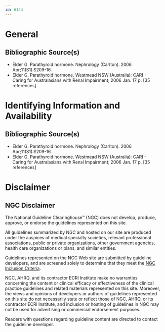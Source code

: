 ```yaml
---
id: 6144
---
```


# General

## Bibliographic Source(s)

- Elder G. Parathyroid hormone. Nephrology (Carlton). 2006 Apr;11(S1):S209-16.
- Elder G. Parathyroid hormone. Westmead NSW (Australia): CARI - Caring for Australasians with Renal Impairment; 2006 Jan. 17 p. [35 references]

# Identifying Information and Availability

## Bibliographic Source(s)

- Elder G. Parathyroid hormone. Nephrology (Carlton). 2006 Apr;11(S1):S209-16.
- Elder G. Parathyroid hormone. Westmead NSW (Australia): CARI - Caring for Australasians with Renal Impairment; 2006 Jan. 17 p. [35 references]

# Disclaimer

## NGC Disclaimer

The National Guideline Clearinghouse™ (NGC) does not develop, produce, approve, or endorse the guidelines represented on this site.

All guidelines summarized by NGC and hosted on our site are produced under the auspices of medical specialty societies, relevant professional associations, public or private organizations, other government agencies, health care organizations or plans, and similar entities.

Guidelines represented on the NGC Web site are submitted by guideline developers, and are screened solely to determine that they meet the [NGC Inclusion Criteria](/help-and-about/summaries/inclusion-criteria).

NGC, AHRQ, and its contractor ECRI Institute make no warranties concerning the content or clinical efficacy or effectiveness of the clinical practice guidelines and related materials represented on this site. Moreover, the views and opinions of developers or authors of guidelines represented on this site do not necessarily state or reflect those of NGC, AHRQ, or its contractor ECRI Institute, and inclusion or hosting of guidelines in NGC may not be used for advertising or commercial endorsement purposes.

Readers with questions regarding guideline content are directed to contact the guideline developer.

